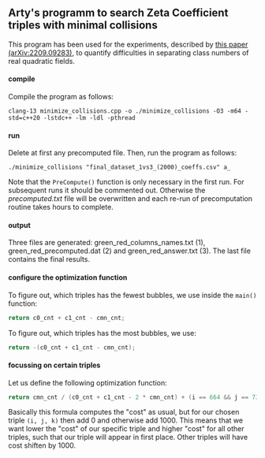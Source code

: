 ## Arty's programm to search Zeta Coefficient triples with minimal collisions
This program has been used for the experiments, described by [this paper (arXiv:2209.09283)](https://arxiv.org/abs/2209.09283), to quantify difficulties in separating class numbers of real quadratic fields.

#### compile
Compile the program as follows:

```console
clang-13 minimize_collisions.cpp -o ./minimize_collisions -O3 -m64 -std=c++20 -lstdc++ -lm -ldl -pthread
```

#### run
Delete at first any precomputed file.
Then, run the program as follows:

```console
./minimize_collisions "final_dataset_1vs3_(2000)_coeffs.csv" a_
```
Note that the `PreCompute()` function is only necessary in the first run. For subsequent runs it should be commented out. Otherwise the *precomputed.txt* file will be overwritten and each re-run of precomputation routine takes hours to complete.

#### output
Three files are generated: green_red_columns_names.txt (1), green_red_precomputed.dat (2) and green_red_answer.txt (3).
The last file contains the final results.

#### configure the optimization function
To figure out, which triples has the fewest bubbles, we use inside the `main()` function:

```cpp
return c0_cnt + c1_cnt - cmn_cnt;
```

To figure out, which triples has the most bubbles, we use:

```cpp
return -(c0_cnt + c1_cnt - cmn_cnt);
```

#### focussing on certain triples
Let us define the following optimization function:

```cpp
return cmn_cnt / (c0_cnt + c1_cnt - 2 * cmn_cnt) + (i == 664 && j == 738 && k == 983 ? 0 : 1000);
```

Basically this formula computes the "cost" as usual, but for our chosen triple `(i, j, k)` then add 0 and otherwise add 1000. This means that we want lower the "cost" of our specific triple and higher "cost" for all other triples, such that our triple will appear in first place. Other triples will have cost shiften by 1000.
